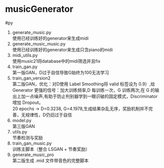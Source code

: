 # musicGenerator

#py
1. generate_music.py         <br>使用已经训练好的generator来生成midi
2. generate_music_music.py  <br>使用已经训练好的generator来生成只含piano的midi
3. midi_utils.py            <br>使用music21将database中的midi筛选并且fix
4. train_gan.py             <br>第一版GAN，D过于自信导致G始终为100无法学习
5. train_gan_version2       <br>第二版GAN，优化：对D使用 Label Smoothing将 valid 标签设为 0.9）,给 Generator 更强的信号：加大训练频率,D 每训练一次，G 训练两次,在 G 的输出上加一点噪声,有助于防止判别器学到一眼识破的固定模式，Discriminator 增加 Dropout。<br>20 epochs -> D=0.3238, G=4.1978,生成结果杂乱无序，奖励机制并不完善，无规律性，D仍旧过于自信
6. model.py                  <br>第三版GAN
7. utils.py                  <br>节奏检测与奖励
8. train_gan_music.py        <br>训练主脚本（整合 LSGAN + 节奏奖励）
9. generate_music_pro        <br>第二版生成 .mid 文件带音色的完整脚本
